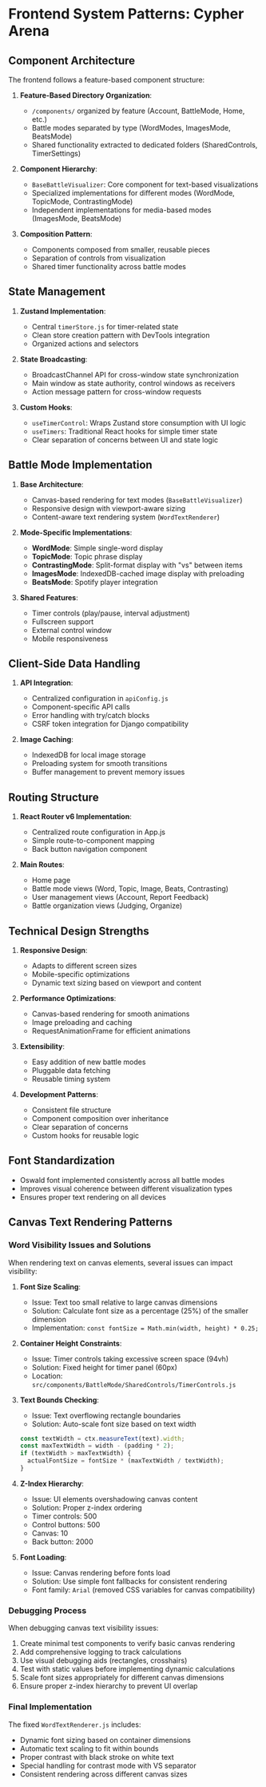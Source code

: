 # Frontend System Patterns: Cypher Arena

## Component Architecture

The frontend follows a feature-based component structure:

1. **Feature-Based Directory Organization**:
   - `/components/` organized by feature (Account, BattleMode, Home, etc.)
   - Battle modes separated by type (WordModes, ImagesMode, BeatsMode)
   - Shared functionality extracted to dedicated folders (SharedControls, TimerSettings)

2. **Component Hierarchy**:
   - `BaseBattleVisualizer`: Core component for text-based visualizations
   - Specialized implementations for different modes (WordMode, TopicMode, ContrastingMode)
   - Independent implementations for media-based modes (ImagesMode, BeatsMode)

3. **Composition Pattern**:
   - Components composed from smaller, reusable pieces
   - Separation of controls from visualization
   - Shared timer functionality across battle modes

## State Management

1. **Zustand Implementation**:
   - Central `timerStore.js` for timer-related state
   - Clean store creation pattern with DevTools integration
   - Organized actions and selectors

2. **State Broadcasting**:
   - BroadcastChannel API for cross-window state synchronization
   - Main window as state authority, control windows as receivers
   - Action message pattern for cross-window requests

3. **Custom Hooks**:
   - `useTimerControl`: Wraps Zustand store consumption with UI logic
   - `useTimers`: Traditional React hooks for simple timer state
   - Clear separation of concerns between UI and state logic

## Battle Mode Implementation

1. **Base Architecture**:
   - Canvas-based rendering for text modes (`BaseBattleVisualizer`)
   - Responsive design with viewport-aware sizing
   - Content-aware text rendering system (`WordTextRenderer`)

2. **Mode-Specific Implementations**:
   - **WordMode**: Simple single-word display
   - **TopicMode**: Topic phrase display 
   - **ContrastingMode**: Split-format display with "vs" between items
   - **ImagesMode**: IndexedDB-cached image display with preloading
   - **BeatsMode**: Spotify player integration

3. **Shared Features**:
   - Timer controls (play/pause, interval adjustment)
   - Fullscreen support
   - External control window
   - Mobile responsiveness

## Client-Side Data Handling

1. **API Integration**:
   - Centralized configuration in `apiConfig.js`
   - Component-specific API calls
   - Error handling with try/catch blocks
   - CSRF token integration for Django compatibility

2. **Image Caching**:
   - IndexedDB for local image storage
   - Preloading system for smooth transitions
   - Buffer management to prevent memory issues

## Routing Structure

1. **React Router v6 Implementation**:
   - Centralized route configuration in App.js
   - Simple route-to-component mapping
   - Back button navigation component

2. **Main Routes**:
   - Home page
   - Battle mode views (Word, Topic, Image, Beats, Contrasting)
   - User management views (Account, Report Feedback)
   - Battle organization views (Judging, Organize)

## Technical Design Strengths

1. **Responsive Design**:
   - Adapts to different screen sizes
   - Mobile-specific optimizations
   - Dynamic text sizing based on viewport and content

2. **Performance Optimizations**:
   - Canvas-based rendering for smooth animations
   - Image preloading and caching
   - RequestAnimationFrame for efficient animations

3. **Extensibility**:
   - Easy addition of new battle modes
   - Pluggable data fetching
   - Reusable timing system

4. **Development Patterns**:
   - Consistent file structure
   - Component composition over inheritance
   - Clear separation of concerns
   - Custom hooks for reusable logic

## Font Standardization

- Oswald font implemented consistently across all battle modes
- Improves visual coherence between different visualization types
- Ensures proper text rendering on all devices

## Canvas Text Rendering Patterns

### Word Visibility Issues and Solutions

When rendering text on canvas elements, several issues can impact visibility:

1. **Font Size Scaling**:
   - Issue: Text too small relative to large canvas dimensions
   - Solution: Calculate font size as a percentage (25%) of the smaller dimension
   - Implementation: `const fontSize = Math.min(width, height) * 0.25;`

2. **Container Height Constraints**:
   - Issue: Timer controls taking excessive screen space (94vh)
   - Solution: Fixed height for timer panel (60px)
   - Location: `src/components/BattleMode/SharedControls/TimerControls.js`

3. **Text Bounds Checking**:
   - Issue: Text overflowing rectangle boundaries
   - Solution: Auto-scale font size based on text width
   ```javascript
   const textWidth = ctx.measureText(text).width;
   const maxTextWidth = width - (padding * 2);
   if (textWidth > maxTextWidth) {
     actualFontSize = fontSize * (maxTextWidth / textWidth);
   }
   ```

4. **Z-Index Hierarchy**:
   - Issue: UI elements overshadowing canvas content
   - Solution: Proper z-index ordering
   - Timer controls: 500
   - Control buttons: 500
   - Canvas: 10
   - Back button: 2000

5. **Font Loading**:
   - Issue: Canvas rendering before fonts load
   - Solution: Use simple font fallbacks for consistent rendering
   - Font family: `Arial` (removed CSS variables for canvas compatibility)

### Debugging Process

When debugging canvas text visibility issues:

1. Create minimal test components to verify basic canvas rendering
2. Add comprehensive logging to track calculations
3. Use visual debugging aids (rectangles, crosshairs)
4. Test with static values before implementing dynamic calculations
5. Scale font sizes appropriately for different canvas dimensions
6. Ensure proper z-index hierarchy to prevent UI overlap

### Final Implementation

The fixed `WordTextRenderer.js` includes:
- Dynamic font sizing based on container dimensions
- Automatic text scaling to fit within bounds
- Proper contrast with black stroke on white text
- Special handling for contrast mode with VS separator
- Consistent rendering across different canvas sizes
